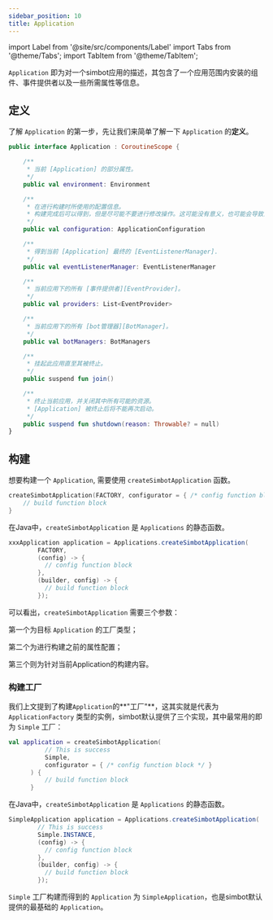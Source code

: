 ```yaml
---
sidebar_position: 10
title: Application
---
```


import Label from '@site/src/components/Label'
import Tabs from '@theme/Tabs';
import TabItem from '@theme/TabItem';

`Application` 即为对一个simbot应用的描述，其包含了一个应用范围内安装的组件、事件提供者以及一些所需属性等信息。

## 定义

了解 `Application` 的第一步，先让我们来简单了解一下 `Application` 的**定义**。

```kotlin
public interface Application : CoroutineScope {

    /**
     * 当前 [Application] 的部分属性。
     */
    public val environment: Environment

    /**
     * 在进行构建时所使用的配置信息。
     * 构建完成后可以得到，但是尽可能不要进行修改操作。这可能没有意义，也可能会导致意外的错误。
     */
    public val configuration: ApplicationConfiguration

    /**
     * 得到当前 [Application] 最终的 [EventListenerManager].
     */
    public val eventListenerManager: EventListenerManager

    /**
     * 当前应用下的所有 [事件提供者][EventProvider]。
     */
    public val providers: List<EventProvider>

    /**
     * 当前应用下的所有 [bot管理器][BotManager]。
     */
    public val botManagers: BotManagers

    /**
     * 挂起此应用直至其被终止。
     */
    public suspend fun join()

    /**
     * 终止当前应用，并关闭其中所有可能的资源。
     * [Application] 被终止后将不能再次启动。
     */
    public suspend fun shutdown(reason: Throwable? = null)
}
```

## 构建

想要构建一个 `Application`, 需要使用 `createSimbotApplication` 函数。

<Tabs groupId="code">
<TabItem value="Kotlin">

```kotlin
createSimbotApplication(FACTORY, configurator = { /* config function block */ }) {
    // build function block
}
```

</TabItem>
<TabItem value="Java">

在Java中，`createSimbotApplication` 是 `Applications` 的静态函数。

```java
xxxApplication application = Applications.createSimbotApplication(
        FACTORY,
        (config) -> { 
          // config function block 
        },
        (builder, config) -> {
          // build function block
        });
```

</TabItem>
</Tabs>

可以看出，`createSimbotApplication` 需要三个参数：

第一个为目标 `Application` 的工厂类型；

第二个为进行构建之前的属性配置；

第三个则为针对当前Application的构建内容。

### 构建工厂

我们上文提到了构建`Application`的**"工厂"**，这其实就是代表为 `ApplicationFactory`
类型的实例，simbot默认提供了三个实现，其中最常用的即为 `Simple` 工厂：

<Tabs groupId="code">
<TabItem value="Kotlin">

```kotlin
val application = createSimbotApplication(
          // This is success
          Simple, 
          configurator = { /* config function block */ }
      ) {
          // build function block
      }
```

</TabItem>
<TabItem value="Java">

在Java中，`createSimbotApplication` 是 `Applications` 的静态函数。

```java
SimpleApplication application = Applications.createSimbotApplication(
        // This is success
        Simple.INSTANCE,
        (config) -> { 
          // config function block 
        },
        (builder, config) -> {
          // build function block
        });
```

</TabItem>
</Tabs>

`Simple` 工厂构建而得到的 `Application` 为 `SimpleApplication`，也是simbot默认提供的最基础的 `Application`。
